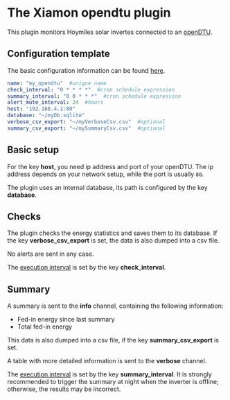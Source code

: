 # The Xiamon opendtu plugin

This plugin monitors Hoymiles solar invertes connected to an [openDTU](https://github.com/tbnobody/OpenDTU).

## **Configuration template**

The basic configuration information can be found [here](../config_basics.md).

```yaml
name: "my_opendtu"  #unique name
check_interval: "0 * * * *"  #cron schedule expression
summary_interval: "0 0 * * *"  #cron schedule expression
alert_mute_interval: 24  #hours
host: "192.168.4.1:80"
database: "~/myDb.sqlite"
verbose_csv_export: "~/myVerboseCsv.csv"  #optional
summary_csv_export: "~/mySummaryCsv.csv"  #optional
```

## **Basic setup**

For the key **host**, you need ip address and port of your openDTU. The ip address depends on your network setup, while the port is usually `80`.

The plugin uses an internal database, its path is configured by the key **database**.

## **Checks**

The plugin checks the energy statistics and saves them to its database. If the key **verbose_csv_export** is set, the data is also dumped into a csv file.

No alerts are sent in any case.

The [execution interval](../config_basics.md) is set by the key **check_interval**.

## **Summary**

A summary is sent to the **info** channel, containing the following information:

- Fed-in energy since last summary
- Total fed-in energy

This data is also dumped into a csv file, if the key **summary_csv_export** is set.

A table with more detailed information is sent to the **verbose** channel.

The [execution interval](../config_basics.md) is set by the key **summary_interval**. It is strongly recommended to trigger the summary at night when the inverter is offline; otherwise, the results may be incorrect.
